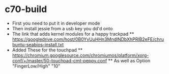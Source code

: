 c70-build
=========

* First you need to put it in developer mode
* Then install jessie from a usb key you dd'd onto
* The link that adds kernel modules for a happy trackpad
**   https://googledrive.com/host/0B0YvUuHHn3MndlNDbXhPRlB2eFE/chrubuntu-seabios-install.txt
* Added These for the touchpad
** https://chromium.googlesource.com/chromiumos/platform/xorg-conf/+/master/50-touchpad-cmt-peppy.conf
** As well as Option "FingerLow/High" "10"
